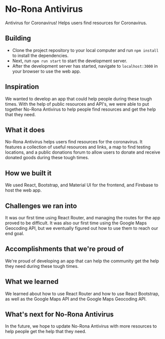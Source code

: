 # No-Rona Antivirus

Antivirus for Coronavirus! Helps users find resources for Coronavirus.

## Building

- Clone the project repository to your local computer and run `npm install` to install the dependencies.
- Next, run `npm run start` to start the development server.
- After the development server has started, navigate to `localhost:3000` in your browser to use the web app.

## Inspiration

We wanted to develop an app that could help people during these tough times. With the help of public resources and API's, we were able to put together No-Rona Antivirus to help people find resources and get the help that they need.

## What it does

No-Rona Antivirus helps users find resources for the coronavirus. It features a collection of useful resources and links, a map to find testing locations, and a public donations forum to allow users to donate and receive donated goods during these tough times. 

## How we built it

We used React, Bootstrap, and Material UI for the frontend, and Firebase to host the web app.

## Challenges we ran into

It was our first time using React Router, and managing the routes for the app proved to be difficult. It was also our first time using the Google Maps Geocoding API, but we eventually figured out how to use them to reach our end goal.

## Accomplishments that we're proud of

We're proud of developing an app that can help the community get the help they need during these tough times.

## What we learned

We learned about how to use React Router and how to use React Bootstrap, as well as the Google Maps API and the Google Maps Geocoding API.

## What's next for No-Rona Antivirus

In the future, we hope to update No-Rona Antivirus with more resources to help people get the help that they need.
